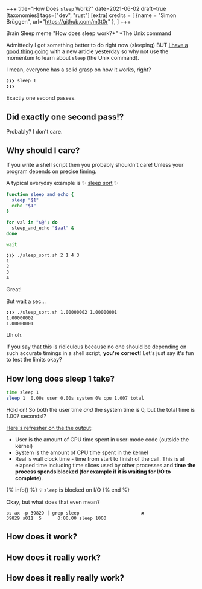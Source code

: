 +++
title="How Does `sleep` Work?"
date=2021-06-02
draft=true
[taxonomies]
tags=["dev", "rust"]
[extra]
credits = [
  {name = "Simon Brüggen", url="https://github.com/m3t0r" },
]
+++

Brain Sleep meme
"How does sleep work?*"
*The Unix command

Admittedly I got something better to do right now (sleeping) BUT [I have a good thing going](https://www.youtube.com/watch?v=1zTbVRPh5EI) with a new article
yesterday so why not use the momentum to learn about `sleep` (the Unix command).

I mean, everyone has a solid grasp on how it works, right?

```sh
❯❯❯ sleep 1
❯❯❯
```

Exactly one second passes.

## Did exactly one second pass!?

Probably? I don't care.

## Why should I care?

If you write a shell script then you probably shouldn't care!
Unless your program depends on precise timing.

A typical everyday example is ✨ [sleep sort](https://rosettacode.org/wiki/Sorting_algorithms/Sleep_sort#Bash) ✨

```sh
function sleep_and_echo {
  sleep "$1"
  echo "$1"
}

for val in "$@"; do
  sleep_and_echo "$val" &
done

wait
```

```sh
❯❯❯ ./sleep_sort.sh 2 1 4 3
1
2
3
4
```

Great!

But wait a sec...

```sh
❯❯❯ ./sleep_sort.sh 1.00000002 1.00000001
1.00000002
1.00000001
```

Uh oh.

If you say that this is ridiculous because no one should be depending on such accurate timings in a shell script, **you're correct**!
Let's just say it's fun to test the limits okay?

## How long does sleep 1 take?

```sh
time sleep 1
sleep 1  0.00s user 0.00s system 0% cpu 1.007 total
```

Hold on! So both the user time _and_ the system time is 0, but the total time is 1.007 seconds!?

[Here's refresher on the the output](https://stackoverflow.com/a/556411/270334):

- User is the amount of CPU time spent in user-mode code (outside the kernel)
- System is the amount of CPU time spent in the kernel
- Real is wall clock time - time from start to finish of the call. This is all
  elapsed time including time slices used by other processes and **time the
  process spends blocked (for example if it is waiting for I/O to complete)**.

{% info() %}
💡 `sleep` is blocked on I/O
{% end %}

Okay, but what does that even mean?

```
ps ax -p 39829 | grep sleep                       ✘ 
39829 s011  S      0:00.00 sleep 1000
```

## How does it work?

## How does it really work?

## How does it really really work?

